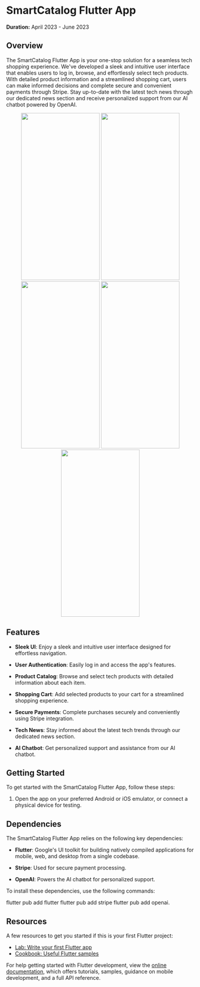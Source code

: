 # SmartCatalog Flutter App

**Duration:** April 2023 - June 2023

## Overview

The SmartCatalog Flutter App is your one-stop solution for a seamless tech shopping experience. We've developed a sleek and intuitive user interface that enables users to log in, browse, and effortlessly select tech products. With detailed product information and a streamlined shopping cart, users can make informed decisions and complete secure and convenient payments through Stripe. Stay up-to-date with the latest tech news through our dedicated news section and receive personalized support from our AI chatbot powered by OpenAI.

<div align='center'>
    <img src='my project app image/Screenshot (345).png' height='448' width='210'>
    <img src='my project app image/Screenshot (346).png' height='448' width='210'>
    <img src='my project app image/Screenshot (347).png' height='448' width='210'>
    <img src='my project app image/Screenshot (348).png' height='448' width='210'>
    <img src='my project app image/Screenshot (349).png' height='448' width='210'>
</div>

## Features

- **Sleek UI**: Enjoy a sleek and intuitive user interface designed for effortless navigation.

- **User Authentication**: Easily log in and access the app's features.

- **Product Catalog**: Browse and select tech products with detailed information about each item.

- **Shopping Cart**: Add selected products to your cart for a streamlined shopping experience.

- **Secure Payments**: Complete purchases securely and conveniently using Stripe integration.

- **Tech News**: Stay informed about the latest tech trends through our dedicated news section.

- **AI Chatbot**: Get personalized support and assistance from our AI chatbot.

## Getting Started

To get started with the SmartCatalog Flutter App, follow these steps:

1. Open the app on your preferred Android or iOS emulator, or connect a physical device for testing.

## Dependencies

The SmartCatalog Flutter App relies on the following key dependencies:

- **Flutter**: Google's UI toolkit for building natively compiled applications for mobile, web, and desktop from a single codebase.

- **Stripe**: Used for secure payment processing.

- **OpenAI**: Powers the AI chatbot for personalized support.

To install these dependencies, use the following commands:


flutter pub add flutter
flutter pub add stripe
flutter pub add openai.

## Resources

A few resources to get you started if this is your first Flutter project:

- [Lab: Write your first Flutter app](https://docs.flutter.dev/get-started/codelab)
- [Cookbook: Useful Flutter samples](https://docs.flutter.dev/cookbook)

For help getting started with Flutter development, view the
[online documentation](https://docs.flutter.dev/), which offers tutorials,
samples, guidance on mobile development, and a full API reference.

